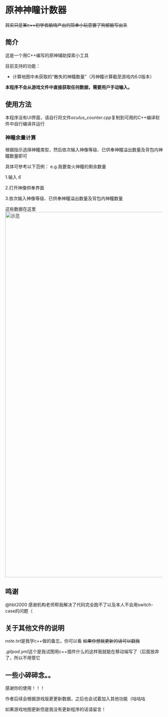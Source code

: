 # 原神神瞳计数器
~~其实只是某c++初学者脑嗨产出的简单小玩意罢了狗都能写出来~~

## 简介
这是一个用C++编写的原神辅助探索小工具

目前支持的功能：
- 计算地图中未获取的“散失的神瞳数量”（月神瞳计算截至游戏内6.0版本）

__本程序不会从游戏文件中直接获取任何数据，需要用户手动输入。__

## 使用方法
本程序没有UI界面，请自行将文件*oculus_counter.cpp*复制到可用的C++编译软件中自行编译并运行

### 神瞳余量计算
根据指示选择神瞳类型，然后依次输入神像等级、已供奉神瞳溢出数量及背包内神瞳数量即可

具体可参考以下范例：
e.g.我要查火神瞳的剩余数量

1.输入 *6*

2.打开神像供奉界面

3.依次输入神像等级、已供奉神瞳溢出数量及背包内神瞳数量

这些数据在这里
<img width="2532" height="1170" alt="示范" src="https://github.com/user-attachments/assets/5d4dd319-3203-442d-a5e4-85c3a440bb8a" />

## 鸣谢
@hbt2000 感谢机构老师帮我解决了代码完全跑不了以及本人不会用switch-case的问题（

## 关于其他文件的说明
*note.txt*是我学c++做的备忘，你可以看
~~如果你想我更新的话可以戳我~~

*.gitpod.yml*这个是我试图用c++插件什么的这样我就能在移动端写了（后面放弃了，所以不用管它

## 一些小碎碎念。。
感谢你的使用！！！

作者后续会根据游戏版更更新数据，之后也会试着加入其他功能（咕咕咕

如果游戏地图更新但是我没有更新程序的话请留言！
